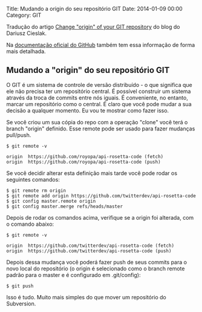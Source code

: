 Title: Mudando a origin do seu repositório GIT
Date: 2014-01-09 00:00
Category: GIT

Tradução do artigo [Change "origin" of your GIT repository][1] do blog do Dariusz Cieslak.

Na [documentação oficial do GitHub][2] também tem essa informação de forma mais detalhada.

Mudando a "origin" do seu repositório GIT
-----------------------------------------

O GIT é um sistema de controle de versão distribuído - o que significa que ele não precisa ter um repositório central. É possível construir um sistema através da troca de commits entre nós iguais.
É conveniente, no entanto, marcar um repositório como o central. É claro que você pode mudar a sua decisão a qualquer momento. Eu vou te mostrar como fazer isso.

Se você criou um sua cópia do repo com a operação "clone" você terá o branch "origin" definido. Esse remote pode ser usado para fazer mudanças pull/push.

    $ git remote -v

    origin  https://github.com/royopa/api-rosetta-code (fetch)
    origin  https://github.com/royopa/api-rosetta-code (push)

Se você decidir alterar esta definição mais tarde você pode rodar os seguintes comandos:

    $ git remote rm origin
    $ git remote add origin https://github.com/twitterdev/api-rosetta-code
    $ git config master.remote origin
    $ git config master.merge refs/heads/master

Depois de rodar os comandos acima, verifique se a origin foi alterada, com o comando abaixo:
    
    $ git remote -v

    origin  https://github.com/twitterdev/api-rosetta-code (fetch)
    origin  https://github.com/twitterdev/api-rosetta-code (push)


Depois dessa mudança você poderá fazer push de seus commits para o novo local do repositório (o origin é selecionado como o branch remote padrão para o master e é configurado em .git/config):

    $ git push

Isso é tudo. Muito mais simples do que mover um repositório do Subversion.

[1]: http://blog.aplikacja.info/2010/08/switch-origin-of-your-git-repository/
[2]: https://help.github.com/articles/changing-a-remote-s-url/
